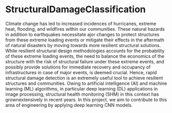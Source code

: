 # StructuralDamageClassification
Climate change has led to increased incidences of hurricanes, extreme heat, flooding, and wildfires within our communities. These natural hazards in addition to earthquakes necessitate ajor changes to protect structures from these extreme loading events or mitigate their effects in the aftermath of natural disasters by moving towards more resilient structural solutions. While resilient structural design methodologies accounts for the probability of these extreme loading events, the need to balance the economics of the structure with the risk of structural failure under these extreme events, and possibly provide solutions for immediate recovery and occupancy of infrastructures in case of major events, is deemed crucial. Hence, rapid structural damage detection is an extremely useful tool to achieve resilient structures and communities. Owing to artificial intelligence (AI) and machine learning (ML) algorithms, in particular deep learning (DL) applications in image processing, structural health monitoring (SHM) in this context has grownextensively in recent years. In this project, we aim to contribute to this area of engineering by applying deep learning CNN models.
